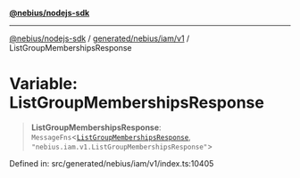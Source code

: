 [**@nebius/nodejs-sdk**](../../../../../README.md)

***

[@nebius/nodejs-sdk](../../../../../README.md) / [generated/nebius/iam/v1](../README.md) / ListGroupMembershipsResponse

# Variable: ListGroupMembershipsResponse

> **ListGroupMembershipsResponse**: `MessageFns`\<[`ListGroupMembershipsResponse`](../interfaces/ListGroupMembershipsResponse.md), `"nebius.iam.v1.ListGroupMembershipsResponse"`\>

Defined in: src/generated/nebius/iam/v1/index.ts:10405
